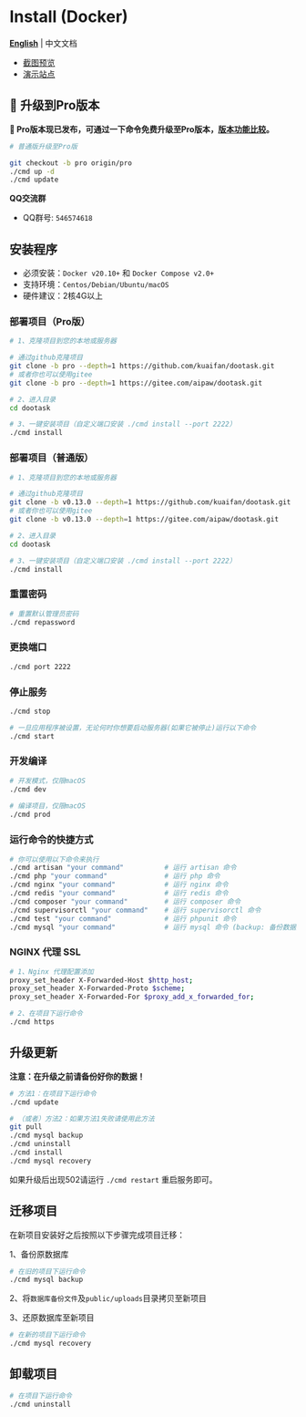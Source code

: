 # Install (Docker)

**[English](./README.md)** | 中文文档

- [截图预览](README_PREVIEW.md)
- [演示站点](http://www.dootask.com/)

## 🙋 升级到Pro版本

**🎉 Pro版本现已发布，可通过一下命令免费升级至Pro版本，[版本功能比较](https://www.dootask.com/pro)。**

```bash
# 普通版升级至Pro版

git checkout -b pro origin/pro
./cmd up -d
./cmd update
```

**QQ交流群**

- QQ群号: `546574618`

## 安装程序

- 必须安装：`Docker v20.10+` 和 `Docker Compose v2.0+`
- 支持环境：`Centos/Debian/Ubuntu/macOS`
- 硬件建议：2核4G以上

### 部署项目（Pro版）

```bash
# 1、克隆项目到您的本地或服务器

# 通过github克隆项目
git clone -b pro --depth=1 https://github.com/kuaifan/dootask.git
# 或者你也可以使用gitee
git clone -b pro --depth=1 https://gitee.com/aipaw/dootask.git

# 2、进入目录
cd dootask

# 3、一键安装项目（自定义端口安装 ./cmd install --port 2222）
./cmd install
```

### 部署项目（普通版）

```bash
# 1、克隆项目到您的本地或服务器

# 通过github克隆项目
git clone -b v0.13.0 --depth=1 https://github.com/kuaifan/dootask.git
# 或者你也可以使用gitee
git clone -b v0.13.0 --depth=1 https://gitee.com/aipaw/dootask.git

# 2、进入目录
cd dootask

# 3、一键安装项目（自定义端口安装 ./cmd install --port 2222）
./cmd install
```

### 重置密码

```bash
# 重置默认管理员密码
./cmd repassword
```

### 更换端口

```bash
./cmd port 2222
```

### 停止服务

```bash
./cmd stop

# 一旦应用程序被设置，无论何时你想要启动服务器(如果它被停止)运行以下命令
./cmd start
```

### 开发编译

```bash
# 开发模式，仅限macOS
./cmd dev
   
# 编译项目，仅限macOS
./cmd prod  
```


### 运行命令的快捷方式

```bash
# 你可以使用以下命令来执行
./cmd artisan "your command"          # 运行 artisan 命令
./cmd php "your command"              # 运行 php 命令
./cmd nginx "your command"            # 运行 nginx 命令
./cmd redis "your command"            # 运行 redis 命令
./cmd composer "your command"         # 运行 composer 命令
./cmd supervisorctl "your command"    # 运行 supervisorctl 命令
./cmd test "your command"             # 运行 phpunit 命令
./cmd mysql "your command"            # 运行 mysql 命令 (backup: 备份数据库，recovery: 还原数据库)
```

### NGINX 代理 SSL

```bash 
# 1、Nginx 代理配置添加
proxy_set_header X-Forwarded-Host $http_host;
proxy_set_header X-Forwarded-Proto $scheme;
proxy_set_header X-Forwarded-For $proxy_add_x_forwarded_for;

# 2、在项目下运行命令
./cmd https
```

## 升级更新

**注意：在升级之前请备份好你的数据！**

```bash
# 方法1：在项目下运行命令
./cmd update

# （或者）方法2：如果方法1失败请使用此方法
git pull
./cmd mysql backup
./cmd uninstall
./cmd install
./cmd mysql recovery
```

如果升级后出现502请运行 `./cmd restart` 重启服务即可。

## 迁移项目

在新项目安装好之后按照以下步骤完成项目迁移：

1、备份原数据库

```bash
# 在旧的项目下运行命令
./cmd mysql backup
```

2、将`数据库备份文件`及`public/uploads`目录拷贝至新项目

3、还原数据库至新项目
```bash
# 在新的项目下运行命令
./cmd mysql recovery
```

## 卸载项目

```bash
# 在项目下运行命令
./cmd uninstall
```
